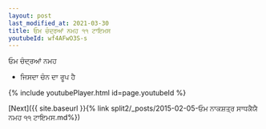 ```yaml
---
layout: post
last_modified_at: 2021-03-30
title: ਓਮ ਚੰਦ੍ਰਆਂ ਨਮਹ ੧੧ ਟਾਇਮਸ
youtubeId: wf4AFwO3S-s
---
```

 
 
 ਓਮ ਚੰਦ੍ਰਆਂ ਨਮਹ  
 
 -  ਜਿਸਦਾ ਚੰਨ ਦਾ ਰੂਪ ਹੈ 
 
  
 
  
 
 
 
 
 
 


{% include youtubePlayer.html id=page.youtubeId %}
 
[Next]({{ site.baseurl }}{% link  split2/_posts/2015-02-05-ਓਮ ਨਾਕਸ਼ਤ੍ਰ ਸਾਧਕੈਯੈ ਨਮਹ ੧੧ ਟਾਇਮਸ.md%})
 
